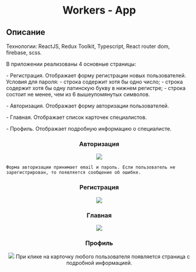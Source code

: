 <h1 align="center">Workers - App</h1>

## Описание

<p>Технологии: ReactJS, Redux Toolkit, Typescript, React router dom, firebase, scss.</p>

<p>
    В приложении реализованы 4 основные страницы: 
</p>
<p>
    - Регистрация. Отображает форму регистрации новых пользователей.
    Условия для пароля:
    - строка содержит хотя бы одно число;
    - строка содержит хотя бы одну латинскую букву в нижнем регистре;
    - строка состоит не менее, чем из 6 вышеупомянутых символов.
</p>
<p>
    - Авторизация. Отображает форму авторизации пользователей.
</p>
<p>
    - Главная. Отображает список карточек специалистов.
</p>
<p>
    - Профиль. Отображает подробную информацию о специалисте.
</p>

<h3 align="center">Авторизация</h3>
<p align="center">
    <img src="https://imageup.ru/img56/4203048/2023-02-05_22-30-52.png">

    Форма авторизации принимает email и пароль. Если пользователь не зарегистрирован, то появляется сообщение об ошибке.
</p>

<h3 align="center">Регистрация</h3>
<p align="center">
    <img src="https://imageup.ru/img288/4203052/2023-02-05_22-30-10.png">
</p>

<h3 align="center">Главная</h3>
<p align="center">
    <img src="https://imageup.ru/img271/4203053/2023-02-05_22-31-33.jpg">
</p>

<h3 align="center">Профиль</h3>
<p align="center">
    <img src="https://imageup.ru/img77/4203054/2023-02-05_22-31-54.png">
    При клике на карточку любого пользователя появляется страница с подробной информацией.
</p>